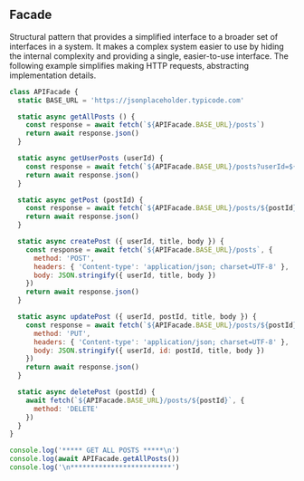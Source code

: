 ## Facade
Structural pattern that provides a simplified interface to a broader set of interfaces in a system. It makes a complex system easier to use by hiding the internal complexity and providing a single, easier-to-use interface. The following example simplifies making HTTP requests, abstracting implementation details.
```js
class APIFacade {
  static BASE_URL = 'https://jsonplaceholder.typicode.com'

  static async getAllPosts () {
    const response = await fetch(`${APIFacade.BASE_URL}/posts`)
    return await response.json()
  }

  static async getUserPosts (userId) {
    const response = await fetch(`${APIFacade.BASE_URL}/posts?userId=${userId}`)
    return await response.json()
  }

  static async getPost (postId) {
    const response = await fetch(`${APIFacade.BASE_URL}/posts/${postId}`)
    return await response.json()
  }

  static async createPost ({ userId, title, body }) {
    const response = await fetch(`${APIFacade.BASE_URL}/posts`, {
      method: 'POST',
      headers: { 'Content-type': 'application/json; charset=UTF-8' },
      body: JSON.stringify({ userId, title, body })
    })
    return await response.json()
  }

  static async updatePost ({ userId, postId, title, body }) {
    const response = await fetch(`${APIFacade.BASE_URL}/posts/${postId}`, {
      method: 'PUT',
      headers: { 'Content-type': 'application/json; charset=UTF-8' },
      body: JSON.stringify({ userId, id: postId, title, body })
    })
    return await response.json()
  }

  static async deletePost (postId) {
    await fetch(`${APIFacade.BASE_URL}/posts/${postId}`, {
      method: 'DELETE'
    })
  }
}

console.log('***** GET ALL POSTS *****\n')
console.log(await APIFacade.getAllPosts())
console.log('\n*************************')
```
